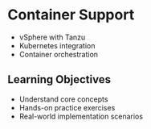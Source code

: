 # Container Support
- vSphere with Tanzu
- Kubernetes integration
- Container orchestration

## Learning Objectives
- Understand core concepts
- Hands-on practice exercises
- Real-world implementation scenarios
